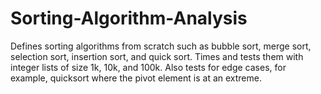 # Sorting-Algorithm-Analysis
Defines sorting algorithms from scratch such as bubble sort, merge sort, selection sort, insertion sort, and quick sort.  Times and tests them with integer lists of size 1k, 10k, and 100k.  Also tests for edge cases, for example, quicksort where the pivot element is at an extreme.  
